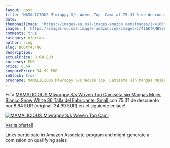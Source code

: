 ```yaml
---
layout: post
title: 'MAMALICIOUS Mlwrappy S/s Woven Top  Cami al 75.31 % de descuento'
date: 
thumbnailImage: 'https://images-eu.ssl-images-amazon.com/images/I/416KfRMB%2BLL._SL200_.jpg'
images: [ 'https://images-eu.ssl-images-amazon.com/images/I/416KfRMB%2BLL._SL200_.jpg' ]
comments: true
category: ofertas
author: ring
slug: B06XY43FNG
description:
actualPrice: 8.64 EUR
currency: EUR
price: 8.64
comparePrice: 34.99 EUR
inStock: true
prodname: MAMALICIOUS Mlwrappy S/s Woven Top  Camiseta sin Mangas Mujer  Blanco  Snow White   36  Talla del Fabricante: Small 
---
```


Está [MAMALICIOUS Mlwrappy S/s Woven Top  Camiseta sin Mangas Mujer  Blanco  Snow White   36  Talla del Fabricante: Small ](https://www.amazon.es/dp/B06XY43FNG/?tag=tolees-21) con 75.31 de descuento por 8.64 EUR (original: 34.99 EUR) en el siguiente enlace!

[![MAMALICIOUS Mlwrappy S/s Woven Top  Cami](https://images-eu.ssl-images-amazon.com/images/I/416KfRMB%2BLL._SL200_.jpg)](https://www.amazon.es/dp/B06XY43FNG/?tag=tolees-21)

[Ver la oferta!!](https://www.amazon.es/dp/B06XY43FNG/?tag=tolees-21)

Links participate in Amazon Associate program and might generate a comission on qualifying sales


